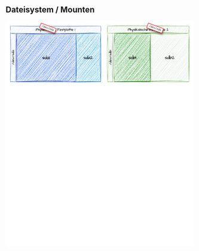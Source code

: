 ## Dateisystem / Mounten

<div style="position:relative;">
    <style>
        .hd-tag {
            position:absolute;
            background:white;
            font-size:0.5em;
            border:1px solid red;
            transform: rotate(20deg);
            padding: 2px 4px;
            border-radius: 1%;
            box-shadow: 2px 3px 4px rgb(0 0 0 / 0.5);
        }
        #tag-1 {
            top:2%;
            left:18%;
            transform: rotate(20deg);
        }
        #tag-2 {
            top:2%;
            left:75%;
            transform: rotate(20deg);
        }
        .hide-chart {
            background:white; width:100%; height: 72%;position:absolute;top: 28%
        }
    </style>
    <img src="images/hd-chart.png" style="height:600px; width:auto; aspect-ratio:1;margin-inline:auto"/>
    <code data-fragment-index="1" class="fragment hd-tag" id="tag-1">/dev/sda</code>
    <code data-fragment-index="1" class="fragment hd-tag" id="tag-2">/dev/sdb</code>
    <div  data-fragment-index="2" class="fragment fade-out hide-chart"></div>
</div>
